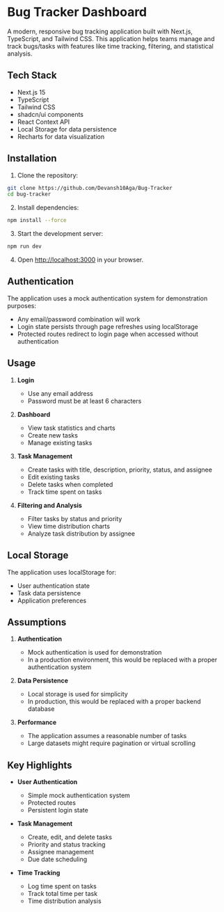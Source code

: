 # Bug Tracker Dashboard

A modern, responsive bug tracking application built with Next.js, TypeScript, and Tailwind CSS. This application helps teams manage and track bugs/tasks with features like time tracking, filtering, and statistical analysis.

## Tech Stack

- Next.js 15
- TypeScript
- Tailwind CSS
- shadcn/ui components
- React Context API
- Local Storage for data persistence
- Recharts for data visualization

## Installation

1. Clone the repository:
```bash
git clone https://github.com/Devansh10Aga/Bug-Tracker
cd bug-tracker
```

2. Install dependencies:
```bash
npm install --force
```

3. Start the development server:
```bash
npm run dev
```

4. Open [http://localhost:3000](http://localhost:3000) in your browser.

## Authentication

The application uses a mock authentication system for demonstration purposes:
- Any email/password combination will work
- Login state persists through page refreshes using localStorage
- Protected routes redirect to login page when accessed without authentication

## Usage

1. **Login**
   - Use any email address
   - Password must be at least 6 characters

2. **Dashboard**
   - View task statistics and charts
   - Create new tasks
   - Manage existing tasks

3. **Task Management**
   - Create tasks with title, description, priority, status, and assignee
   - Edit existing tasks
   - Delete tasks when completed
   - Track time spent on tasks

4. **Filtering and Analysis**
   - Filter tasks by status and priority
   - View time distribution charts
   - Analyze task distribution by assignee

## Local Storage

The application uses localStorage for:
- User authentication state
- Task data persistence
- Application preferences

## Assumptions

1. **Authentication**
   - Mock authentication is used for demonstration
   - In a production environment, this would be replaced with a proper authentication system

2. **Data Persistence**
   - Local storage is used for simplicity
   - In production, this would be replaced with a proper backend database

3. **Performance**
   - The application assumes a reasonable number of tasks
   - Large datasets might require pagination or virtual scrolling

   
## Key Highlights

- **User Authentication**
  - Simple mock authentication system
  - Protected routes
  - Persistent login state

- **Task Management**
  - Create, edit, and delete tasks
  - Priority and status tracking
  - Assignee management
  - Due date scheduling

- **Time Tracking**
  - Log time spent on tasks
  - Track total time per task
  - Time distribution analysis